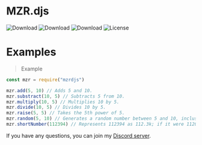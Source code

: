 # MZR.djs
![Download](https://img.shields.io/npm/dt/mzrdjs.svg?style=flat-square) ![Download](https://img.shields.io/npm/dw/mzrdjs.svg?style=flat-square) ![Download](https://img.shields.io/npm/dm/mzrdjs.svg?style=flat-square) ![License](https://img.shields.io/npm/l/mzrdjs.svg?style=flat-square)

# Examples

> Example

```js
const mzr = require("mzrdjs")

mzr.add(5, 10) // Adds 5 and 10.
mzr.substract(10, 5) // Subtracts 5 from 10.
mzr.multiply(10, 5) // Multiplies 10 by 5.
mzr.divide(10, 5) // Divides 10 by 5.
mzr.raise(5, 5) // Takes the 5th power of 5.
mzr.random(5, 10) // Generates a random number between 5 and 10, inclusive.
mzr.shortNumber(112394) // Represents 112394 as 112.3k; if it were 112000, it would be represented as 112k.
```
If you have any questions, you can join my [Discord server](https://discord.gg/mzrdev).
